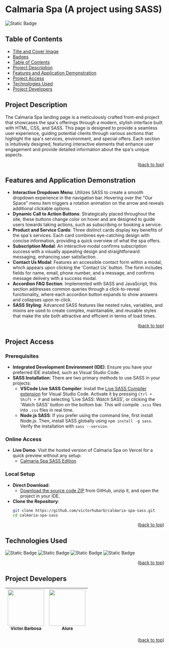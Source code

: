 # Calmaria Spa (A project using SASS) <a name="readme-top"></a>
![Static Badge](https://img.shields.io/badge/status-completed-green?style=for-the-badge)

## Table of Contents 
* [Title and Cover Image](#title-and-cover-image)
* [Badges](#badges)
* [Table of Contents](#table-of-contents)
* [Project Description](#project-description)
* [Features and Application Demonstration](#features-and-application-demonstration)
* [Project Access](#project-access)
* [Technologies Used](#technologies-used)
* [Project Developers](#project-developers)

## Project Description
The Calmaria Spa landing page is a meticulously crafted front-end project that showcases the spa's offerings through a modern, stylish interface built with HTML, CSS, and SASS. This page is designed to provide a seamless user experience, guiding potential clients through various sections that highlight the spa's services, environment, and special offers. Each section is intuitively designed, featuring interactive elements that enhance user engagement and provide detailed information about the spa's unique aspects.
<p align="right">(<a href="#readme-top">back to top</a>)</p>
 
## Features and Application Demonstration
- **Interactive Dropdown Menu**: Utilizes SASS to create a smooth dropdown experience in the navigation bar. Hovering over the "Our Space" menu item triggers a rotation animation on the arrow and reveals additional clickable options.
- **Dynamic Call to Action Buttons**: Strategically placed throughout the site, these buttons change color on hover and are designed to guide users towards taking actions, such as subscribing or booking a service.
- **Product and Service Cards**: Three distinct cards display key benefits of the spa's services. Each card combines eye-catching design with concise information, providing a quick overview of what the spa offers.
- **Subscription Modal**: An interactive modal confirms subscription success with a visually appealing design and straightforward messaging, enhancing user satisfaction.
- **Contact Us Modal**: Features an accessible contact form within a modal, which appears upon clicking the 'Contact Us' button. The form includes fields for name, email, phone number, and a message, and confirms message delivery with a success modal.
- **Accordion FAQ Section**: Implemented with SASS and JavaScript, this section addresses common queries through a click-to-reveal functionality, where each accordion button expands to show answers and collapses upon re-click.
- **SASS Styling**: Advanced SASS features like nested rules, variables, and mixins are used to create complex, maintainable, and reusable styles that make the site both attractive and efficient in terms of load times.
<p align="right">(<a href="#readme-top">back to top</a>)</p>

## Project Access

### Prerequisites
- **Integrated Development Environment (IDE)**: Ensure you have your preferred IDE installed, such as Visual Studio Code.
- **SASS Installation**: There are two primary methods to use SASS in your projects:
  - **VSCode Live SASS Compiler**: Install the [Live SASS Compiler extension](https://marketplace.visualstudio.com/items?itemName=glenn2223.live-SASS) for Visual Studio Code. Activate it by pressing `Ctrl + Shift + P` and selecting 'Live SASS: Watch SASS', or clicking the 'Watch SASS' button on the bottom bar. This will compile `.scss` files into `.css` files in real time.
  - **Node.js SASS**: If you prefer using the command line, first install Node.js. Then, install SASS globally using `npm install -g sass`. Verify the installation with `sass --version`.

### Online Access
- **Live Demo**: Visit the hosted version of Calmaria Spa on Vercel for a quick preview without any setup:
  - [Calmaria Spa SASS Edition](https://calmaria-spa-gexe.vercel.app)

### Local Setup
- **Direct Download**:
  - [Download the source code ZIP](https://github.com/victorhubarb/calmaria-spa-sass/archive/refs/heads/main.zip) from GitHub, unzip it, and open the project in your IDE.
- **Clone the Repository**:
  ```bash
  git clone https://github.com/victorhubarb/calmaria-spa-sass.git
  cd calmaria-spa-sass
<p align="right">(<a href="#readme-top">back to top</a>)</p>

## Technologies Used
![Static Badge](https://img.shields.io/badge/HTML5-E34F26?style=for-the-badge&logo=html5&logoColor=white)
![Static Badge](https://img.shields.io/badge/CSS3-1572B6?style=for-the-badge&logo=css3&logoColor=white)
![Static Badge](https://img.shields.io/badge/Sass-CC6699?style=for-the-badge&logo=sass&logoColor=white)
![Static Badge](https://img.shields.io/badge/Figma-F24E1E?style=for-the-badge&logo=figma&logoColor=white)
<p align="right">(<a href="#readme-top">back to top</a>)</p>

## Project Developers
| [<img loading="lazy" src="https://avatars.githubusercontent.com/u/80085116?v=4" width=115><br><sub>Victor Barbosa</sub>](https://github.com/victorhubarb) | [<img loading="lazy" src="https://avatars.githubusercontent.com/u/4975968?s=200&v=4" width=115><br><sub>Alura</sub>](https://github.com/alura-cursos) |
| :---: | :--: |
<p align="right">(<a href="#readme-top">back to top</a>)</p>

